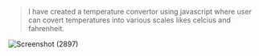 > I have created a temperature convertor using javascript where user can covert temperatures into various scales likes celcius and fahrenheit.


![Screenshot (2897)](https://user-images.githubusercontent.com/104317798/194800896-c0bf6627-ded9-4fb2-be59-894648fb92be.png)
